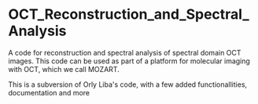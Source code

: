 # OCT_Reconstruction_and_Spectral_Analysis
A code for reconstruction and spectral analysis of spectral domain OCT images. This code can be used as part of a platform for molecular imaging with OCT, which we call MOZART.

This is a subversion of Orly Liba's code, with a few added functionallities, documentation and more
